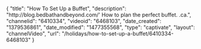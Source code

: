 {
    "title": "How To Set Up a Buffet",
    "description": "http:\/\/blog.bedbathandbeyond.com\/' How to plan the perfect buffet. .ca.",
    "channelid": "6410334",
    "videoid": "6468103",
    "date_created": "1379536861",
    "date_modified": "1477355568",
    "type": "captivate",
    "layout": "channelVideo",
    "url": "\/holidays\/how-to-set-up-a-buffet\/6410334-6468103"
}